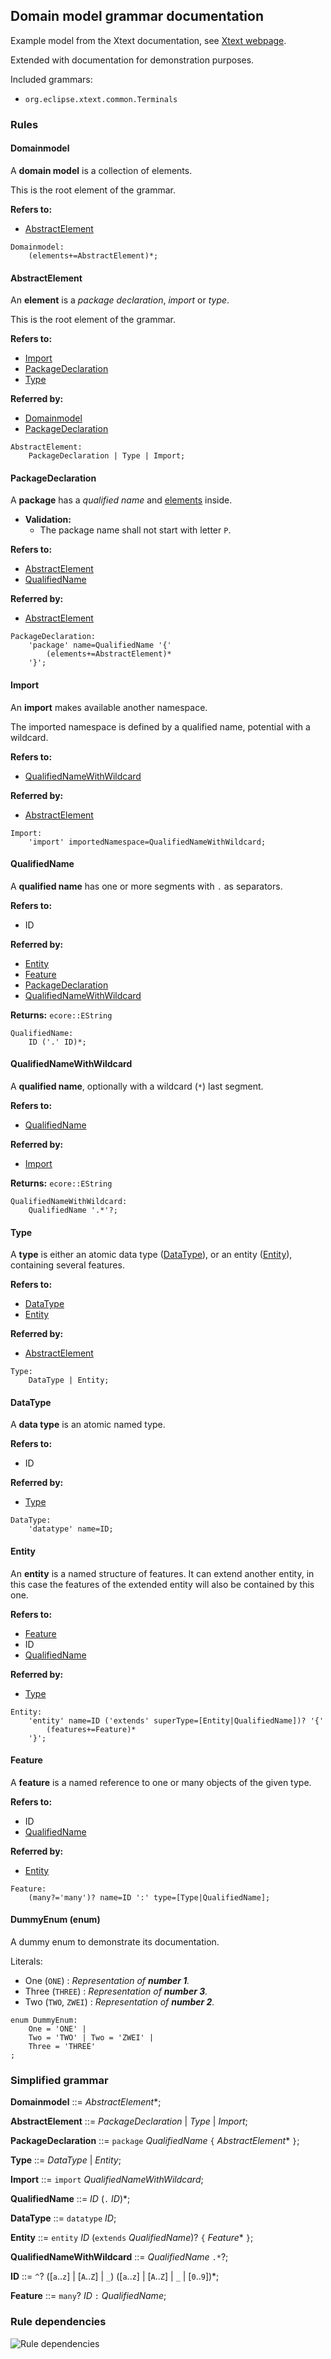 ##  Domain model grammar documentation

Example model from the Xtext documentation, see
[Xtext webpage](https://www.eclipse.org/Xtext/documentation/102_domainmodelwalkthrough.html).

Extended with documentation for demonstration purposes.

Included grammars:
- `org.eclipse.xtext.common.Terminals`


###  Rules
####  Domainmodel  
A **domain model** is a collection of elements.
			

This is the root element of the grammar.


**Refers to:**
- [AbstractElement](#abstractelement)



```
Domainmodel:
    (elements+=AbstractElement)*;
```



####  AbstractElement  
An **element** is a _package declaration_,
_import_ or _type_.
			

This is the root element of the grammar.


**Refers to:**
- [Import](#import)
- [PackageDeclaration](#packagedeclaration)
- [Type](#type)

**Referred by:**
- [Domainmodel](#domainmodel)
- [PackageDeclaration](#packagedeclaration)


```
AbstractElement:
    PackageDeclaration | Type | Import;
```



####  PackageDeclaration  
A **package** has a _qualified name_ and
[elements](#abstractelement) inside.

- **Validation:**
   * The package name shall not start with letter `P`.

**Refers to:**
- [AbstractElement](#abstractelement)
- [QualifiedName](#qualifiedname)

**Referred by:**
- [AbstractElement](#abstractelement)


```
PackageDeclaration:
    'package' name=QualifiedName '{'
        (elements+=AbstractElement)*
    '}';
```



####  Import  
An **import** makes available another namespace.
			
 
The imported namespace is defined by a qualified name,
potential with a wildcard.


**Refers to:**
- [QualifiedNameWithWildcard](#qualifiednamewithwildcard)

**Referred by:**
- [AbstractElement](#abstractelement)


```
Import:
    'import' importedNamespace=QualifiedNameWithWildcard;
```



####  QualifiedName  
A **qualified name** has one or more segments with
`.` as separators.


**Refers to:**
- ID

**Referred by:**
- [Entity](#entity)
- [Feature](#feature)
- [PackageDeclaration](#packagedeclaration)
- [QualifiedNameWithWildcard](#qualifiednamewithwildcard)

**Returns:** `ecore::EString`

```
QualifiedName:
    ID ('.' ID)*;
```



####  QualifiedNameWithWildcard  
A **qualified name**, optionally with a wildcard (`*`)
last segment.


**Refers to:**
- [QualifiedName](#qualifiedname)

**Referred by:**
- [Import](#import)

**Returns:** `ecore::EString`

```
QualifiedNameWithWildcard:
    QualifiedName '.*'?;
```



####  Type  
A **type** is either an atomic data type ([DataType](#datatype)), or 
an entity ([Entity](#entity)), containing several features.


**Refers to:**
- [DataType](#datatype)
- [Entity](#entity)

**Referred by:**
- [AbstractElement](#abstractelement)


```
Type:
    DataType | Entity;
```



####  DataType  
A **data type** is an atomic named type.


**Refers to:**
- ID

**Referred by:**
- [Type](#type)


```
DataType:
    'datatype' name=ID;
```



####  Entity  
An **entity** is a named structure of features.
It can extend another entity, in this case the features of
the extended entity will also be contained by this one.


**Refers to:**
- [Feature](#feature)
- ID
- [QualifiedName](#qualifiedname)

**Referred by:**
- [Type](#type)


```
Entity:
    'entity' name=ID ('extends' superType=[Entity|QualifiedName])? '{'
        (features+=Feature)*
    '}';
```



####  Feature  
A **feature** is a named reference to one or many
objects of the given type.


**Refers to:**
- ID
- [QualifiedName](#qualifiedname)

**Referred by:**
- [Entity](#entity)


```
Feature:
    (many?='many')? name=ID ':' type=[Type|QualifiedName];
```



####  DummyEnum (enum) 
A dummy enum to demonstrate its documentation.


Literals:
- One (`ONE`)
	 : _Representation of **number 1**._
- Three (`THREE`)
	 : _Representation of **number 3**._
- Two (`TWO`, `ZWEI`)
	 : _Representation of **number 2**._

```
enum DummyEnum:
	One = 'ONE' | 
	Two = 'TWO' | Two = 'ZWEI' |
	Three = 'THREE' 
;
```




###  Simplified grammar
**Domainmodel** ::= _AbstractElement_*;

**AbstractElement** ::= _PackageDeclaration_ | _Type_ | _Import_;

**PackageDeclaration** ::= `package`   _QualifiedName_   `{`   _AbstractElement_*   `}`;

**Type** ::= _DataType_ | _Entity_;

**Import** ::= `import`   _QualifiedNameWithWildcard_;

**QualifiedName** ::= _ID_   (`.`   _ID_)*;

**DataType** ::= `datatype`   _ID_;

**Entity** ::= `entity`   _ID_   (`extends`   _QualifiedName_)?   `{`   _Feature_*   `}`;

**QualifiedNameWithWildcard** ::= _QualifiedName_   `.*`?;

**ID** ::= `^`?   ([`a`..`z`] | [`A`..`Z`] | `_`)   ([`a`..`z`] | [`A`..`Z`] | `_` | [`0`..`9`])*;

**Feature** ::= `many`?   _ID_   `:`   _QualifiedName_;


###  Rule dependencies

![Rule dependencies](ExampleDomainmodelDocs-dependencies.png)